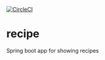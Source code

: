 [![CircleCI](https://circleci.com/gh/Kristianped/recipe.svg?style=svg&)](https://circleci.com/gh/Kristianped/recipe)
# recipe

Spring boot app for showing recipes
